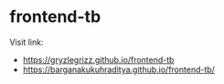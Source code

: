 # frontend-tb
Visit link:
- https://gryzlegrizz.github.io/frontend-tb
- https://barganakukuhraditya.github.io/frontend-tb/